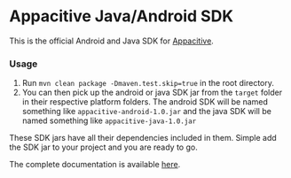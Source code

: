 Appacitive Java/Android SDK
===========================

This is the official Android and Java SDK for [Appacitive](http://www.appacitive.com/).

### Usage

1. Run `mvn clean package -Dmaven.test.skip=true` in the root directory.
2. You can then pick up the android or java SDK jar from the `target` folder in their respective platform folders. The android SDK will be named something like `appacitive-android-1.0.jar` and the java SDK will be named something like `appacitive-java-1.0.jar`

These SDK jars have all their dependencies included in them. Simple add the SDK jar to your project and you are ready to go.

The complete documentation is available [here](http://help.appacitive.com/v1.0/index.html).

